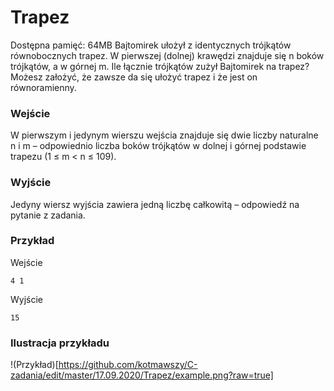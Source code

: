 # Trapez
Dostępna pamięć: 64MB
Bajtomirek ułożył z identycznych trójkątów równobocznych trapez. W pierwszej (dolnej) krawędzi znajduje się n boków trójkątów, a w górnej m. Ile łącznie trójkątów zużył Bajtomirek na trapez? Możesz założyć, że zawsze da się ułożyć trapez i że jest on równoramienny.
### Wejście
W pierwszym i jedynym wierszu wejścia znajduje się dwie liczby naturalne n i m – odpowiednio liczba boków trójkątów w dolnej i górnej podstawie trapezu (1 ≤ m < n ≤ 109).
### Wyjście
Jedyny wiersz wyjścia zawiera jedną liczbę całkowitą – odpowiedź na pytanie z zadania.
### Przykład
Wejście
```
4 1
```
Wyjście
```
15
```
### Ilustracja przykładu
!(Przykład)[https://github.com/kotmawszy/C-zadania/edit/master/17.09.2020/Trapez/example.png?raw=true]
